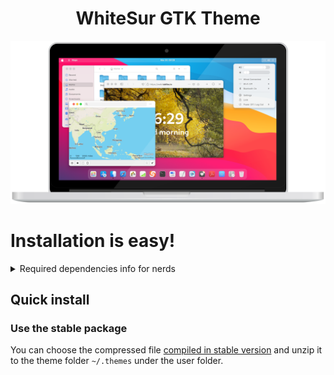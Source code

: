 <h1 align="center"> WhiteSur GTK Theme </h1>
<p align="center"> <img src="docs/macbook.png"/> </p>

# Installation is easy!
<details> <summary> Required dependencies info for nerds </summary>

### Gtk2 theme required
- gtk-murrine-engine     `Fedora/RedHat`
- gtk2-engines-murrine   `Ubuntu/Mint/Debian`
- gtk-engine-murrine     `Arch/Manjaro`

### Install from source required
- sassc
- libglib2.0-dev-bin     `ubuntu 20.04`
- libglib2.0-dev         `ubuntu 18.04` `debian 10.03` `linux mint 19`
- libxml2-utils          `ubuntu 18.04` `debian 10.03` `linux mint 19`
- glib2-devel            `Fedora` `Redhat`

Don't worry, WhiteSur installer already provides all of those dependencies.
</details>

## Quick install

### Use the stable package
You can choose the compressed file [compiled in stable version](src) 
and unzip it to the theme folder `~/.themes` under the user folder.
